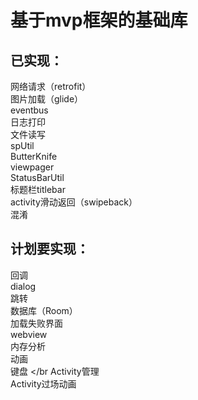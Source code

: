 # 基于mvp框架的基础库

## 已实现：
网络请求（retrofit） </br>
图片加载（glide） </br>
eventbus </br>
日志打印 </br>
文件读写 </br>
spUtil </br>
ButterKnife </br>
viewpager </br>
StatusBarUtil </br>
标题栏titlebar </br>
activity滑动返回（swipeback） </br>
混淆  </br>

## 计划要实现：
回调  </br>
dialog  </br>
跳转  </br>
数据库（Room） </br>
加载失败界面  </br>
webview  </br>
内存分析  </br>
动画  </br>
键盘  </br
Activity管理  </br>
Activity过场动画


